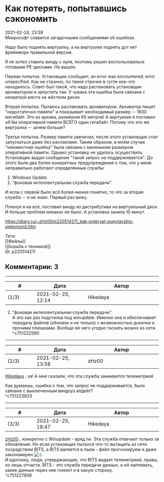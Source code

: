 Как потерять, попытавшись сэкономить
====================================

  
2021-02-24, 23:59  
 Микрософт славится загадочными сообщениями об ошибках.   
   
 Надо было поднять виртуалку, а на виртуалке поднять дот нет фреймворк правильной версии.   
   
 Я не хотел ставить винду с нуля, поэтому решил воспользоваться готовыми PE-дисками. Не вышло.   
   
 Первая попытка. Установщик сообщает, an error was encountered: error unspecified. Как ни странно, по такой строчке в гугле кое-что находилось. Совет был такой, что надо распаковать установщик архиватором и запустить так. У чувака эта ошибка была связана с нехваткой места на жёстком диске.   
   
 Вторая попытка. Пытаюсь распаковать архиватором. Архиватор пишет "недостаточно памяти" и показывает необходимый размер -- 1600 мегабайт. Это из архива, размером 60 метров! А виртуалке я поставил об'ём оперативной памяти ВСЕГО один гигабайт. Потому что это же виртуалка -- зачем больше?   
   
 Третья попытка. Размер памяти увеличил, после этого установщик стал запускаться даже без распаковки. Таким образом, в моём случае "неизвестная ошибка" была связана с маленьким размером оперативной памяти. Однако установку не удалось осуществить. Установщик выдал сообщение "такой запрос не поддерживается". До этого были два более конкретных предупреждения о том, что у меня неправильно работают определённые службы:   
 1. Windows Update   
 2. "фоновая интеллектуальная служба передачи".   
   
 И если с первой было всё более-менее понятно, то что за вторая служба -- я не знаю. Первый раз вижу.   
   
 Плюнул я на всё, поставил винду из дистрибутива на виртуальный диск. И больше проблем никаких не было. А установка заняла 10 минут.   
  
<https://diary.ru/~zHz00/p220514211_kak-poteryat-popytavshis-sjekonomit.htm>  
  
Теги:  
[[Фейлы]]  
[[Борьба с техникой]]  
ID: p220514211  


Комментарии: 3
--------------

  


---



|         #         |              Дата              |                     Автор                     |           ID           |
| --- | --- | --- | --- |
| (1/3) | 2021-02-25, 12:14 | Hikedaya | c751222590 |

  
 2. "фоновая интеллектуальная служба передачи".   
 А это как раз подстилка под winupdate. Именно она и обеспечивает передачу файлов (обновок и не только) с возможностью докачки и прочими плюшками. Вообще ей чего угодно таскать можно из сети.   
 ^c751222590

---



|         #         |              Дата              |                     Автор                     |           ID           |
| --- | --- | --- | --- |
| (2/3) | 2021-02-25, 13:58 | zHz00 | c751223833 |

  
  [Hikedaya](http://hikedaya.diary.ru "Записная книжка")  , ха! А мне сказали, что эта служба занимается телеметрией   
   
 Как думаешь, ошибка о том, что запрос не поддерживается, была связана с выключенным виндоуз апдейт?   
 ^c751223833

---



|         #         |              Дата              |                     Автор                     |           ID           |
| --- | --- | --- | --- |
| (3/3) | 2021-02-25, 18:47 | Hikedaya | c751227906 |

  
  [zHz00](https://zHz00.diary.ru "Untitled")  , конкретно с Winupdate - вряд ли. Эта служба отвечает только за обновления. Но если установщик пытался что-то вытащить из сети посредством BITS, а BITS валяется в пыли - фейл прогнозируем и даже закономерен ![:)](http://static.diary.ru/picture/3.gif)   
 И вдогонку, люди, утверджающие, что BITS ведает телеметрией, правы, но лишь отчасти. BITS - это служба передачи данных, и ей наплевать, какие данные через нее гоняют и в какую сторону.   
 ^c751227906